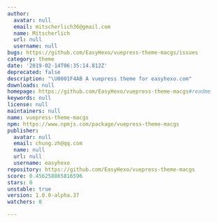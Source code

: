 ```yaml
---
author:
  avatar: null
  email: mitscherlich36@gmail.com
  name: Mitscherlich
  url: null
  username: null
bugs: https://github.com/EasyHexo/vuepress-theme-macgs/issues
category: theme
date: '2019-02-14T06:35:14.812Z'
deprecated: false
description: "\U0001F4AB A vuepress theme for easyhexo.com"
downloads: null
homepage: https://github.com/EasyHexo/vuepress-theme-macgs#readme
keywords: null
license: null
maintainers: null
name: vuepress-theme-macgs
npm: https://www.npmjs.com/package/vuepress-theme-macgs
publisher:
  avatar: null
  email: chung.zh@qq.com
  name: null
  url: null
  username: easyhexo
repository: https://github.com/EasyHexo/vuepress-theme-macgs
score: 0.456258865816596
stars: 0
unstable: true
version: 1.0.0-alpha.37
watchers: 0

---
```


